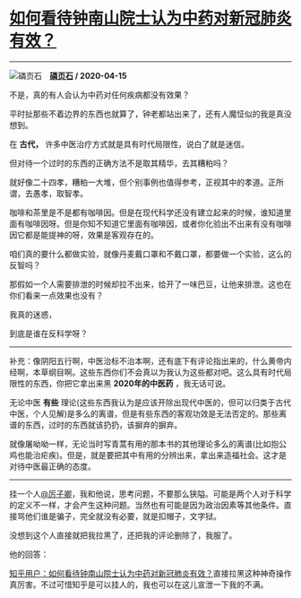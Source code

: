 # [如何看待钟南山院士认为中药对新冠肺炎有效？](https://www.zhihu.com/answer/1155719549)

--------------------------------------------------------------------

![磷页石](https://pic1.zhimg.com/v2-9c8c4690896b754d108a4da6a9c64bb0.jpg?source=1940ef5c "磷页石")&emsp;**[磷页石](https://www.zhihu.com/people/gan-sha-sha-bu-xing-chi-fan-di-yi-ming-14) / 2020-04-15**

不是，真的有人会认为中药对任何疾病都没有效果？

平时扯那些不着边界的东西也就算了，钟老都站出来了，还有人魔怔似的我是真没想到。

在 **古代，** 许多中医治疗方式就是具有时代局限性，说白了就是迷信。

但对待一个过时的东西的正确方法不是取其精华，去其糟粕吗？

就好像二十四孝，糟粕一大堆，但个别事例也值得参考，正视其中的孝道。正所谓，去愚孝，取智孝。

咖啡和茶里是不是都有咖啡因。但是在现代科学还没有建立起来的时候，谁知道里面有咖啡因呀。但是你知不知道它里面有咖啡因，或者你化验出不出来有没有咖啡因它都是能提神的呀，效果是客观存在的。

咱们真的要什么都做实验，就像丹麦戴口罩和不戴口罩，都要做一个实验，这么的反智吗？

那假如一个人需要排泄的时候却拉不出来，给开了一味巴豆，让他来排泄。这也在你们看来一点效果也没有？

我真的迷惑，

到底是谁在反科学呀？

***

补充：像阴阳五行啊，中医治标不治本啊，还有底下有评论指出来的，什么黄帝内经啊，本草纲目啊。这些东西你们不会真以为我认为这些都对吧。这么具有时代局限性的东西，你把它拿出来黑 **2020年的中医药** ，我无话可说。

无论中医 **有些** 理论(这些东西我认为是应该开除出现代中医的，但可以归类于古代中医，个人见解)是多么的离谱，但是有些东西的客观功效是无法否定的。那些离谱的东西，过时的东西就该扔扔，该摒弃的摒弃。

就像屠呦呦一样，无论当时写青蒿有用的那本书的其他理论多么的离谱(比如抱公鸡也能治疟疾)。但是，就是要把其中有用的分辨出来，拿出来造福社会。这才是对待中医最正确的态度。

***

挂一个人[@厉子卿](https://www.zhihu.com/people/b78d02650ec7f4e26422562948e524d0)，我和他说，思考问题，不要那么狭隘。可能是两个人对于科学的定义不一样，才会产生这种问题。当然也有可能是因为政治因素等其他条件。直接骂他们谁是骗子，完全就没有必要，就是扣帽子，文字狱。

没想到这个人直接就把我拉黑了，还把我的评论删除了，我服了。

他的回答：

[知乎用户：如何看待钟南山院士认为中药对新冠肺炎有效？](https://www.zhihu.com/answer/1159944699)直接拉黑这种神奇操作真厉害。不过可惜知乎是可以挂人的，我也可以在这儿宣泄一下我的不满。

